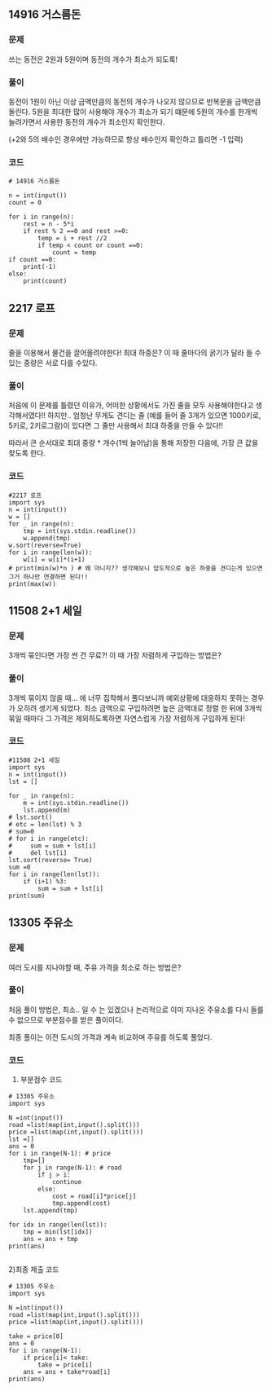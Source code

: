 ## 14916 거스름돈

### 문제 
쓰는 동전은 2원과 5원이며 동전의 개수가 최소가 되도록!

### 풀이
동전이 1원이 아닌 이상 금액만큼의 동전의 개수가 나오지 않으므로 반복문을 금액만큼 돌린다.
5원을 최대한 많이 사용해야 개수가 최소가 되기 떄문에 5원의 개수를 한개씩 늘려가면서 사용한 동전의 개수가 최소인지 확인한다.

(+2와 5의 배수인 경우에만 가능하므로 항상 배수인지 확인하고 틀리면 -1 입력)

### 코드
```
# 14916 거스름돈

n = int(input())
count = 0

for i in range(n):
    rest = n - 5*i
    if rest % 2 ==0 and rest >=0:
        temp = i + rest //2
        if temp < count or count ==0:
            count = temp 
if count ==0:
    print(-1)
else:
    print(count)
```

## 2217 로프
### 문제
줄을 이용해서 물건을 끌어올려야한다! 최대 하중은? 이 때 줄마다의 굵기가 달라 들 수 있는 중량은 서로 다를 수있다.

### 풀이
처음에 이 문제를 틀렸던 이유가, 어떠한 상황에서도 가진 줄을 모두 사용해야한다고 생각해서였다!! 하지만.. 엄청난 무게도 견디는 줄
(예를 들어 줄 3개가 있으면 1000키로, 5키로, 2키로그람)이 있다면 그 줄만 사용해서 최대 하중을 만들 수 있다!!

따라서 큰 순서대로 최대 중량 * 개수(1씩 늘어남)을 통해 저장한 다음에, 가장 큰 값을 찾도록 한다.

### 코드
```
#2217 로프
import sys
n = int(input())
w = []
for _ in range(n):
    tmp = int(sys.stdin.readline())
    w.append(tmp)
w.sort(reverse=True)
for i in range(len(w)):
    w[i] = w[i]*(i+1)
# print(min(w)*n ) # 왜 아니지?? 생각해보니 압도적으로 높은 하중을 견디는게 있으면 그거 하나만 연결하면 된다!!
print(max(w))

```

## 11508 2+1 세일

### 문제
3개씩 묶인다면 가장 싼 건 무료?!
이 때 가장 저렴하게 구입하는 방법은?

### 풀이
3개씩 묶이지 않을 때... 에 너무 집착해서 풀다보니까 예외상황에 대응하지 못하는 경우가 오히려 생기게 되었다.
최소 금액으로 구입하려면 높은 금액대로 정렬 한 뒤에 3개씩 묶일 때마다 그 가격은 제외하도록하면 자연스럽게 가장 저렴하게 구입하게 된다!

### 코드
```
#11508 2+1 세일
import sys
n = int(input())
lst = []

for _ in range(n):
    m = int(sys.stdin.readline())
    lst.append(m)
# lst.sort()
# etc = len(lst) % 3
# sum=0
# for i in range(etc):
#     sum = sum + lst[i]
#     del lst[i]
lst.sort(reverse= True)
sum =0
for i in range(len(lst)):
    if (i+1) %3:
        sum = sum + lst[i]
print(sum)
```

## 13305 주유소
### 문제
여러 도시를 지나야할 때, 주유 가격을 최소로 하는 방법은?

### 풀이
처음 풀이 방법은, 최소.. 일 수 는 있겠으나 논리적으로 이미 지나온 주유소를 다시 들를 수 없으므로 부분점수를 받은 풀이이다.

최종 풀이는 이전 도시의 가격과 계속 비교하며 주유를 하도록 풀었다.

### 코드
1) 부분점수 코드
```
# 13305 주유소
import sys

N =int(input())
road =list(map(int,input().split()))
price =list(map(int,input().split()))
lst =[]
ans = 0
for i in range(N-1): # price
    tmp=[]
    for j in range(N-1): # road
        if j > i:
            continue
        else:
            cost = road[i]*price[j]
            tmp.append(cost)
    lst.append(tmp)

for idx in range(len(lst)):
    tmp = min(lst[idx])
    ans = ans + tmp
print(ans)
    
```

2)최종 제출 코드
```
# 13305 주유소
import sys

N =int(input())
road =list(map(int,input().split()))
price =list(map(int,input().split()))
    
take = price[0]
ans = 0
for i in range(N-1):
    if price[i]< take:
        take = price[i]
    ans = ans + take*road[i]
print(ans)
```